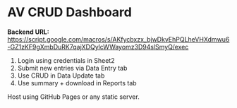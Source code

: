 # AV CRUD Dashboard

**Backend URL:** https://script.google.com/macros/s/AKfycbxzx_bjwDkvEhPQLheVHXdmwu6-GZ1zKF9gXmbDuRK7qajXDQylcWWayomz3D94slSmyQ/exec

1. Login using credentials in Sheet2
2. Submit new entries via Data Entry tab
3. Use CRUD in Data Update tab
4. Use summary + download in Reports tab

Host using GitHub Pages or any static server.